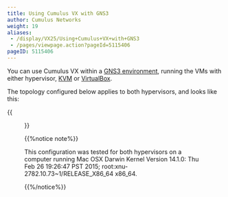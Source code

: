 ```yaml
---
title: Using Cumulus VX with GNS3
author: Cumulus Networks
weight: 19
aliases:
 - /display/VX25/Using+Cumulus+VX+with+GNS3
 - /pages/viewpage.action?pageId=5115406
pageID: 5115406
---
```

You can use Cumulus VX within a [GNS3
environment](https://community.gns3.com/login.jspa?referer=/community/software/download),
running the VMs with either hypervisor,
[KVM](http://www.linux-kvm.org/page/Downloads) or
[VirtualBox](https://www.virtualbox.org/wiki/Downloads).

The topology configured below applies to both hypervisors, and looks
like this:

{{<figure src="/images/cumulus-vx/VX_GNS3_topo_noOOB.png">}}

{{%notice note%}}

This configuration was tested for both hypervisors on a computer running
Mac OSX Darwin Kernel Version 14.1.0: Thu Feb 26 19:26:47 PST 2015;
root:xnu-2782.10.73\~1/RELEASE\_X86\_64 x86\_64.

{{%/notice%}}
